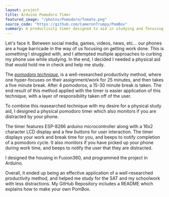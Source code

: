 ```yaml
---
layout: project
title: Arduino Pomodoro Timer
featured_image: "/photos/Pomodoro/Tomato.png"
source_code: "https://github.com/CameronTrumpy/PomBox"
summary: A productivity timer designed to aid in studying and focusing on one's tasks, following a well-researched productivity method.
---
```

Let's face it. Between social media, games, videos, news, etc... our phones are a huge barricade in the way of us focusing on getting work done. This is something I struggled with, and I attempted multiple approaches to curbing my phone use while studying. In the end, I decided I needed a physical aid that would hold me in check and help me study.
 
The *[pomodoro technique](https://en.wikipedia.org/wiki/Pomodoro_Technique)*, is a well-researched productivity method, where one hyper-focuses on their assignment/work for 25 minutes, and then takes a five minute break. After 4 pomodoros, a 15-30 minute break is taken. The end result of this method applied with the timer is easier application of this technique, with a layer of responsibility taken off of the user.

To combine this reasearched technique with my desire for a physical study aid, I designed a physical pomodoro timer which also monitors if you are distracted by your phone.

The timer features ESP-8266 arduino microcontroller along with a 16x2 character LCD display and a few buttons for user interaction. The timer displays your work and break time for you, and beeps to notify completion of a pomodoro cycle. It also monitors if you have picked up your phone during work time, and beeps to notify the user that they are distracted.
 
I designed the housing in Fusion360, and programmed the project in Arduino.
 
Overall, it ended up being an effective application of a well-researched productivity method, and helped me study for the SAT and my schoolwork with less distractions. My GitHub Repository includes a README which explains how to make your own PomBox.
